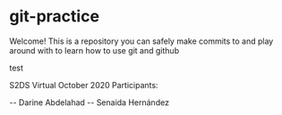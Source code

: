 # git-practice

Welcome! This is a repository you can safely make commits to and play around with to learn how to use git and github

test

S2DS Virtual October 2020 Participants:

-- Darine Abdelahad
-- Senaida Hernández
